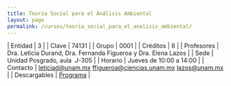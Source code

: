 ```yaml
---
title: Teoría Social para el Análisis Ambiental
layout: page
permalink: /cursos/teoria_social_para_el_analisis_ambiental/
---
```




| Entidad | 3 |
| Clave | 74131 |
| Grupo | 0001 |
| Créditos | 8 |
| Profesores | Dra. Leticia Durand, Dra. Fernanda Figueroa y Dra. Elena Lazos |
| Sede | Unidad Posgrado, aula&nbsp; J-305 |
| Horario | Jueves de 10:00 a 14:00 |
| Contacto | <leticiad@unam.mx> <ffigueroa@ciencias.unam.mx> <lazos@unam.mx> |
| Descargables |  [Programa](/assets/docs/cursos/teoria_social_para_analisis_ambiental.pdf) |
